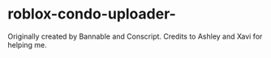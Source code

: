# roblox-condo-uploader-
Originally created by Bannable and Conscript. Credits to Ashley and Xavi for helping me.
